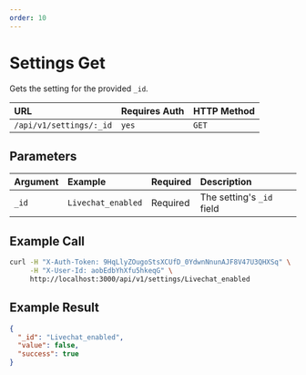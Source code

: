 ```yaml
---
order: 10
---
```


# Settings Get
Gets the setting for the provided `_id`.

| URL | Requires Auth | HTTP Method |
| :--- | :--- | :--- |
| `/api/v1/settings/:_id` | `yes` | `GET` |

## Parameters
| Argument | Example | Required | Description |
| :--- | :--- | :--- | :--- |
| `_id` | `Livechat_enabled` | Required | The setting's `_id` field |

## Example Call
```bash
curl -H "X-Auth-Token: 9HqLlyZOugoStsXCUfD_0YdwnNnunAJF8V47U3QHXSq" \
     -H "X-User-Id: aobEdbYhXfu5hkeqG" \
     http://localhost:3000/api/v1/settings/Livechat_enabled
```

## Example Result

```json
{
  "_id": "Livechat_enabled",
  "value": false,
  "success": true
}
```
